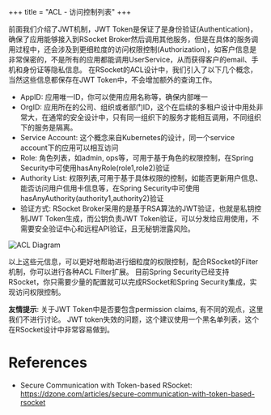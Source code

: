 +++
title = "ACL - 访问控制列表"
+++

前面我们介绍了JWT机制，JWT Token是保证了是身份验证(Authentication)，确保了应用能够接入到RSocket Broker然后调用其他服务，但是在具体的服务调用过程中，还会涉及到更细粒度的访问权限控制(Authorization)，如客户信息是非常保密的，不是所有的应用都能调用UserService，从而获得客户的email、手机和身份证等隐私信息。
在RSocket的ACL设计中，我们引入了以下几个概念，当然这些信息都保存在JWT Token中，不会增加额外的查询工作。

* AppID: 应用唯一ID，你可以使用应用名称等，确保内部唯一
* OrgID: 应用所在的公司、组织或者部门ID，这个在后续的多租户设计中用处非常大，在通常的安全设计中，只有同一组织下的服务才能相互调用，不同组织下的服务是隔离。
* Service Account: 这个概念来自Kubernetes的设计，同一个service account下的应用可以相互访问
* Role: 角色列表，如admin, ops等，可用于基于角色的权限控制，在Spring Security中可使用hasAnyRole(role1,role2)验证
* Authority List: 权限列表,可用于基于具体权限的控制，如能否更新用户信息、能否访问用户信用卡信息等，在Spring Security中可使用hasAnyAuthority(authority1,authority2)验证
* 验证方式: RSocket Broker采用的是基于RSA算法的JWT验证，也就是私钥控制JWT Token生成，而公钥负责JWT Token验证，可以分发给应用使用，不需要安全验证中心和远程API验证，且无秘钥泄露风险。

![ACL Diagram](/images/security/acl.png)

以上这些元信息，可以更好地帮助进行细粒度的权限控制，配合RSocket的Filter机制，你可以进行各种ACL Filter扩展。 目前Spring Security已经支持RSocket，你只需要少量的配置就可以完成RSocket和Spring Security集成，实现访问权限控制。

**友情提示**: 关于JWT Token中是否要包含permission claims, 有不同的观点，这里我们不进行讨论。 JWT token失效的问题，这个建议使用一个黑名单列表，这个在RSocket设计中非常容易做到。

# References

* Secure Communication with Token-based RSocket: https://dzone.com/articles/secure-communication-with-token-based-rsocket
